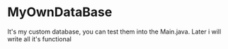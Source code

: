 # MyOwnDataBase

It's my custom database, you can test them into the Main.java. Later i will write all it's functional
